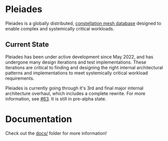 # Pleiades

Pleiades is a globally distributed, [constellation mesh database](#what-is-a-constellation-mesh) designed to enable complex and systemically critical workloads.

## Current State

Pleiades has been under active development since May 2022, and has undergone many design iterations and test implementations. These iterations are critical to finding and designing the right internal architectural patterns and implementations to meet systemically critical workload requirements.

Pleiades is currently going through it's 3rd and final major internal architecture overhaul, which includes a complete rewrite. For more information, see [#63](https://github.com/mxplusb/pleiades/issues/63). It is still in pre-alpha state.

# Documentation

Check out the [docs/](./docs/) folder for more information!
